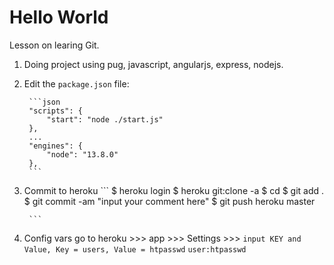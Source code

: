 # Hello World

Lesson on learing Git. 

1. Doing project using pug, javascript, angularjs, express, nodejs.

2. Edit the `package.json` file:

        ```json
        "scripts": {
            "start": "node ./start.js"
        },
        ...
        "engines": {
            "node": "13.8.0"
        },
        ```

3. Commit to heroku
        ```
        $ heroku login
        $ heroku git:clone -a <Filename>
        $ cd <Filename>
        $ git add .
        $ git commit -am "input your comment here"
        $ git push heroku master
        
        ```

4. Config vars
    go to heroku >>> app >>> Settings >>> 
    `input KEY and Value, Key = users, Value = htpasswd`
    `user:htpasswd`